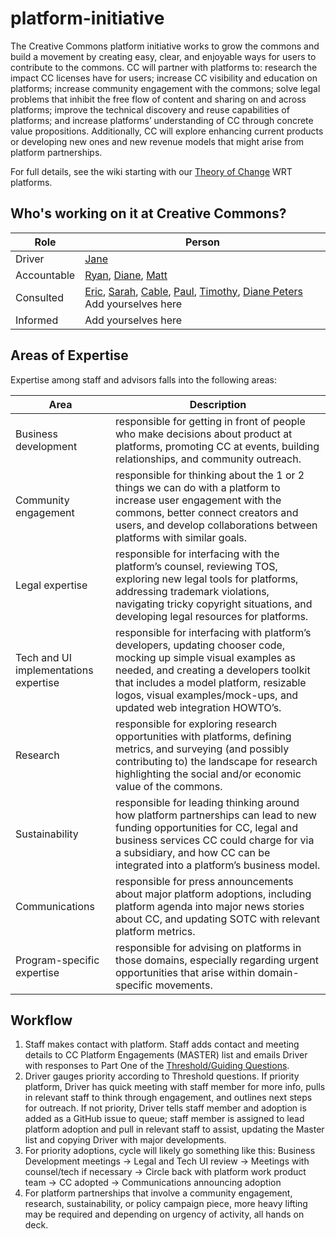 # platform-initiative

The Creative Commons platform initiative works to grow the commons and build a movement by creating easy, clear, and enjoyable ways for users to contribute to the commons. CC will partner with platforms to: research the impact CC licenses have for users; increase CC visibility and education on platforms; increase community engagement with the commons; solve legal problems that inhibit the free flow of content and sharing on and across platforms; improve the technical discovery and reuse capabilities of platforms; and increase platforms’ understanding of CC through concrete value propositions. Additionally, CC will explore enhancing current products or developing new ones and new revenue models that might arise from platform partnerships. 

For full details, see the wiki starting with our [Theory of Change](https://github.com/creativecommons/platform-initiative/wiki/0:--Theory-of-Change) WRT platforms.


## Who's working on it at Creative Commons?

| Role  | Person |
| ------------- | ------------- |
| Driver  | [Jane](https://github.com/janeatcc)  |
| Accountable  | [Ryan](https://github.com/ryanmerkley), [Diane](https://github.com/peterspdx), [Matt](https://github.com/mattl)  |
| Consulted | [Eric](https://github.com/ericsteuer), [Sarah](https://github.com/sarahpearson), [Cable](https://github.com/cablegreen), [Paul](https://github.com/pgstacey), [Timothy](https://github.com/tvol), [Diane Peters](https://github.com/peterspdx) Add yourselves here |
| Informed | Add yourselves here |

## Areas of Expertise

Expertise among staff and advisors falls into the following areas:

| Area | Description |
| ------------- | ------------- |
| Business development | responsible for getting in front of people who make decisions about product at platforms, promoting CC at events, building relationships, and community outreach. |
| Community engagement | responsible for thinking about the 1 or 2 things we can do with a platform to increase user engagement with the commons, better connect creators and users, and develop collaborations between platforms with similar goals. |
| Legal expertise | responsible for interfacing with the platform’s counsel, reviewing TOS, exploring new legal tools for platforms, addressing trademark violations, navigating tricky copyright situations, and developing legal resources for platforms. |
| Tech and UI implementations expertise | responsible for interfacing with platform’s developers, updating chooser code, mocking up simple visual examples as needed, and creating a developers toolkit that includes a model platform, resizable logos, visual examples/mock-ups, and updated web integration HOWTO’s. |
| Research | responsible for exploring research opportunities with platforms, defining metrics, and surveying (and possibly contributing to) the landscape for research highlighting the social and/or economic value of the commons. |
| Sustainability | responsible for leading thinking around how platform partnerships can lead to new funding opportunities for CC, legal and business services CC could charge for via a subsidiary, and how CC can be integrated into a platform’s business model. |
| Communications | responsible for press announcements about major platform adoptions, including platform agenda into major news stories about CC, and updating SOTC with relevant platform metrics. |
| Program-specific expertise | responsible for advising on platforms in those domains, especially regarding urgent opportunities that arise within domain-specific movements. |

## Workflow
1. Staff makes contact with platform. Staff adds contact and meeting details to CC Platform Engagements (MASTER) list and emails Driver with responses to Part One of the [Threshold/Guiding Questions](https://github.com/creativecommons/platform-initiative/wiki/5:--Threshold-Guiding-Questions). 
1. Driver gauges priority according to Threshold questions. If priority platform, Driver has quick meeting with staff member for more info, pulls in relevant staff to think through engagement, and outlines next steps for outreach. If not priority, Driver tells staff member and adoption is added as a GitHub issue to queue; staff member is assigned to lead platform adoption and pull in relevant staff to assist, updating the Master list and copying Driver with major developments. 
1. For priority adoptions, cycle will likely go something like this: Business Development meetings → Legal and Tech UI review → Meetings with counsel/tech if necessary → Circle back with platform work product team → CC adopted → Communications announcing adoption
1. For platform partnerships that involve a community engagement, research, sustainability, or policy campaign piece, more heavy lifting may be required and depending on urgency of activity, all hands on deck.
